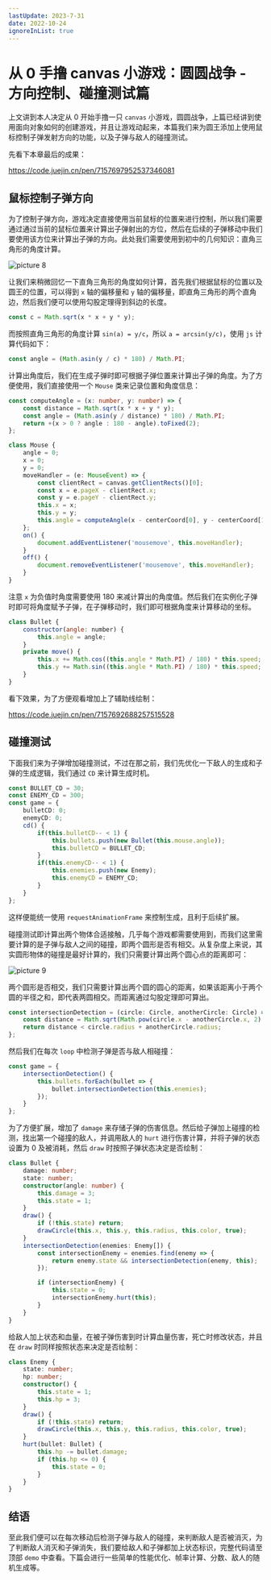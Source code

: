 ```yaml
---
lastUpdate: 2023-7-31
date: 2022-10-24
ignoreInList: true
---
```


# 从 0 手撸 canvas 小游戏：圆圆战争 - 方向控制、碰撞测试篇

上文讲到本人决定从 0 开始手撸一只 `canvas` 小游戏，圆圆战争，上篇已经讲到使用面向对象如何的创建游戏，并且让游戏动起来，本篇我们来为圆王添加上使用鼠标控制子弹发射方向的功能，以及子弹与敌人的碰撞测试。

先看下本章最后的成果：

https://code.juejin.cn/pen/7157697952537346081

## 鼠标控制子弹方向

为了控制子弹方向，游戏决定直接使用当前鼠标的位置来进行控制，所以我们需要通过通过当前的鼠标位置来计算出子弹射出的方位，然后在后续的子弹移动中我们要使用该方位来计算出子弹的方向。此处我们需要使用到初中的几何知识：直角三角形的角度计算。

![picture 8](https://stg.heyfe.org/images/blog-canvas-game-circle-war-2-34.png)

让我们来稍微回忆一下直角三角形的角度如何计算，首先我们根据鼠标的位置以及圆王的位置，可以得到 `x` 轴的偏移量和 `y` 轴的偏移量，即直角三角形的两个直角边，然后我们便可以使用勾股定理得到斜边的长度。

```js
const c = Math.sqrt(x * x + y * y);
```

而按照直角三角形的角度计算 `sin(a) = y/c`，所以 `a = arcsin(y/c)`，使用 `js` 计算代码如下：

```js
const angle = (Math.asin(y / c) * 180) / Math.PI;
```

计算出角度后，我们在生成子弹时即可根据子弹位置来计算出子弹的角度。为了方便使用，我们直接使用一个 `Mouse` 类来记录位置和角度信息：

```ts
const computeAngle = (x: number, y: number) => {
    const distance = Math.sqrt(x * x + y * y);
    const angle = (Math.asin(y / distance) * 180) / Math.PI;
    return +(x > 0 ? angle : 180 - angle).toFixed(2);
};

class Mouse {
    angle = 0;
    x = 0;
    y = 0;
    moveHandler = (e: MouseEvent) => {
        const clientRect = canvas.getClientRects()[0];
        const x = e.pageX - clientRect.x;
        const y = e.pageY - clientRect.y;
        this.x = x;
        this.y = y;
        this.angle = computeAngle(x - centerCoord[0], y - centerCoord[1]);
    };
    on() {
        document.addEventListener('mousemove', this.moveHandler);
    }
    off() {
        document.removeEventListener('mousemove', this.moveHandler);
    }
}
```

注意 `x` 为负值时角度需要使用 180 来减计算出的角度值。然后我们在实例化子弹时即可将角度赋予子弹，在子弹移动时，我们即可根据角度来计算移动的坐标。

```js
class Bullet {
    constructor(angle: number) {
        this.angle = angle;
    }
    private move() {
        this.x += Math.cos((this.angle * Math.PI) / 180) * this.speed;
        this.y += Math.sin((this.angle * Math.PI) / 180) * this.speed;
    }
}
```

看下效果，为了方便观看增加上了辅助线绘制：

https://code.juejin.cn/pen/7157692688257515528

## 碰撞测试

下面我们来为子弹增加碰撞测试，不过在那之前，我们先优化一下敌人的生成和子弹的生成逻辑，我们通过 `CD` 来计算生成时机。

```ts
const BULLET_CD = 30;
const ENEMY_CD = 300;
const game = {
    bulletCD: 0;
    enemyCD: 0;
    cd() {
        if(this.bulletCD-- < 1) {
            this.bullets.push(new Bullet(this.mouse.angle));
            this.bulletCD = BULLET_CD;
        }
        if(this.enemyCD-- < 1) {
            this.enemies.push(new Enemy);
            this.enemyCD = ENEMY_CD;
        }
    }
};
```

这样便能统一使用 `requestAnimationFrame` 来控制生成，且利于后续扩展。

碰撞测试即计算出两个物体合适接触，几乎每个游戏都需要使用到，而我们这里需要计算的是子弹与敌人之间的碰撞，即两个圆形是否有相交。从复杂度上来说，其实圆形物体的碰撞是最好计算的，我们只需要计算出两个圆心点的距离即可：

![picture 9](https://stg.heyfe.org/images/blog-canvas-game-circle-war-2-41.png)

两个圆形是否相交，我们只需要计算出两个圆的圆心的距离，如果该距离小于两个圆的半径之和，即代表两圆相交。而距离通过勾股定理即可算出。

```js
const intersectionDetection = (circle: Circle, anotherCircle: Circle) => {
    const distance = Math.sqrt(Math.pow(circle.x - anotherCircle.x, 2) + Math.pow(circle.y - anotherCircle.y, 2));
    return distance < circle.radius + anotherCircle.radius;
};
```

然后我们在每次 `loop` 中检测子弹是否与敌人相碰撞：

```ts
const game = {
    intersectionDetection() {
        this.bullets.forEach(bullet => {
            bullet.intersectionDetection(this.enemies);
        });
    }
};
```

为了方便扩展，增加了 `damage` 来存储子弹的伤害信息。然后给子弹加上碰撞的检测，找出第一个碰撞的敌人，并调用敌人的 `hurt` 进行伤害计算，并将子弹的状态设置为 0 及被消耗，然后 `draw` 时按照子弹状态决定是否绘制：

```ts
class Bullet {
    damage: number;
    state: number;
    constructor(angle: number) {
        this.damage = 3;
        this.state = 1;
    }
    draw() {
        if (!this.state) return;
        drawCircle(this.x, this.y, this.radius, this.color, true);
    }
    intersectionDetection(enemies: Enemy[]) {
        const intersectionEnemy = enemies.find(enemy => {
            return enemy.state && intersectionDetection(enemy, this);
        });

        if (intersectionEnemy) {
            this.state = 0;
            intersectionEnemy.hurt(this);
        }
    }
}
```

给敌人加上状态和血量，在被子弹伤害到时计算血量伤害，死亡时修改状态，并且在 `draw` 时同样按照状态来决定是否绘制：

```ts
class Enemy {
    state: number;
    hp: number;
    constructor() {
        this.state = 1;
        this.hp = 3;
    }
    draw() {
        if (!this.state) return;
        drawCircle(this.x, this.y, this.radius, this.color, true);
    }
    hurt(bullet: Bullet) {
        this.hp -= bullet.damage;
        if (this.hp <= 0) {
            this.state = 0;
        }
    }
}
```

## 结语

至此我们便可以在每次移动后检测子弹与敌人的碰撞，来判断敌人是否被消灭，为了判断敌人消灭和子弹消失，我们要给敌人和子弹都加上状态标识，完整代码请至顶部 `demo` 中查看。下篇会进行一些简单的性能优化、帧率计算、分数、敌人的随机生成等。
